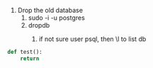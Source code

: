 1. Drop the old database
   1. sudo -i -u postgres
   2. dropdb <databasename>
       1. if not sure user psql, then \l to list db

```python
def test():
    return
```